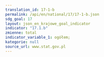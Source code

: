 ```yaml
---
translation_id: 17-1-b
permalink: /api/en/national/17/17-1-b.json
sdg_goal: 17
layout: json_en_krajowe_goal_indicator
indicator: "17.1.b"
zmienne: total
indicator_variable_1: ogółem;
kategorie: null
source_url: www.stat.gov.pl
---
```

